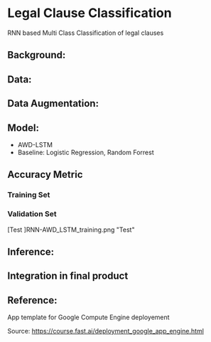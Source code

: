 # Legal Clause Classification
RNN based Multi Class Classification of legal clauses

## Background: 

## Data:

## Data Augmentation:

## Model:
- AWD-LSTM 
- Baseline: Logistic Regression, Random Forrest

## Accuracy Metric

### Training Set


### Validation Set
[Test ]RNN-AWD_LSTM_training.png "Test"

## Inference:


## Integration in final product


## Reference: 
App template for Google Compute Engine deployement

Source: https://course.fast.ai/deployment_google_app_engine.html
